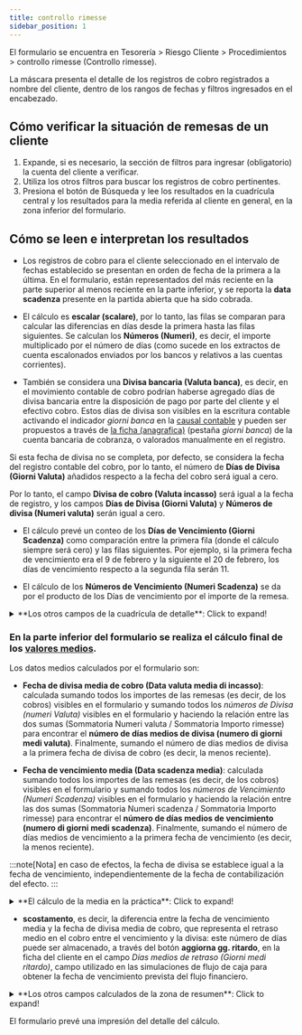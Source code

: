 ```yaml
---
title: controllo rimesse
sidebar_position: 1
---
```


El formulario se encuentra en Tesorería > Riesgo Cliente > Procedimientos > controllo rimesse (Controllo rimesse).

La máscara presenta el detalle de los registros de cobro registrados a nombre del cliente, dentro de los rangos de fechas y filtros ingresados en el encabezado.

## Cómo verificar la situación de remesas de un cliente

1. Expande, si es necesario, la sección de filtros para ingresar (obligatorio) la cuenta del cliente a verificar.
2. Utiliza los otros filtros para buscar los registros de cobro pertinentes.
3. Presiona el botón de Búsqueda y lee los resultados en la cuadrícula central y los resultados para la media referida al cliente en general, en la zona inferior del formulario.

## Cómo se leen e interpretan los resultados

- Los registros de cobro para el cliente seleccionado en el intervalo de fechas establecido se presentan en orden de fecha de la primera a la última. En el formulario, están representados del más reciente en la parte superior al menos reciente en la parte inferior, y se reporta la **data scadenza** presente en la partida abierta que ha sido cobrada.

- El cálculo es **escalar (scalare)**, por lo tanto, las filas se comparan para calcular las diferencias en días desde la primera hasta las filas siguientes. Se calculan los **Números (Numeri)**, es decir, el importe multiplicado por el número de días (como sucede en los extractos de cuenta escalonados enviados por los bancos y relativos a las cuentas corrientes).

- También se considera una **Divisa bancaria (Valuta banca)**, es decir, en el movimiento contable de cobro podrían haberse agregado días de divisa bancaria entre la disposición de pago por parte del cliente y el efectivo cobro. Estos días de divisa son visibles en la escritura contable activando el indicador *giorni banca* en la [causal contable](/docs/configurations/tables/finance/ledger-records-templates/insert-ledger-records-templates) y pueden ser propuestos a través de [la ficha (anagrafica)](/docs/erp-home/registers/contacts/create-new-contact/accounting-data/bank-registry/bank-days) (pestaña *giorni banca*) de la cuenta bancaria de cobranza, o valorados manualmente en el registro.

Si esta fecha de divisa no se completa, por defecto, se considera la fecha del registro contable del cobro, por lo tanto, el número de **Días de Divisa (Giorni Valuta)** añadidos respecto a la fecha del cobro será igual a cero.

Por lo tanto, el campo **Divisa de cobro (Valuta incasso)** será igual a la fecha de registro, y los campos **Días de Divisa (Giorni Valuta)** y **Números de divisa (Numeri valuta)** serán igual a cero.

- El cálculo prevé un conteo de los **Días de Vencimiento (Giorni Scadenza)** como comparación entre la primera fila (donde el cálculo siempre será cero) y las filas siguientes. Por ejemplo, si la primera fecha de vencimiento era el 9 de febrero y la siguiente el 20 de febrero, los días de vencimiento respecto a la segunda fila serán 11.

- El cálculo de los **Números de Vencimiento (Numeri Scadenza)** se da por el producto de los Días de vencimiento por el importe de la remesa.

<details>

  <summary>**Los otros campos de la cuadrícula de detalle**: Click to expand!</summary>
 
 - **Fecha / Número de Registro (Data / Numero Registrazione)**: Recuperados del encabezado del registro de cobro de la partida del cliente.
 - **descrizione causale**: causal contable utilizada en la escritura de cobro.
 - **tipo documento**: recuperado de la partida abierta que ha sido cobrada y referido generalmente al tipo de factura.
 - **numero documento**: referido a la factura que ha abierto la partida cobrada.
 - **data documento**: referido a la factura que ha abierto la partida cobrada.
 - **divisa**: referido a la partida cobrada.
 - **Importe original en divisa (Importo originario in divisa)**: referido a la partida cobrada, si es diferente de la divisa de la empresa (es decir, si es diferente de Euro).
 - **Importe original en divisa de la Empresa (Importo originario in divisa della Società)**: referido a la partida cobrada, en la divisa de la empresa (es decir, en general Euro).
 - **Importe residual en divisa / en divisa de la empresa (Importo residuo in divisa / in divisa della società)**: referido a la partida, en caso de que esté parcialmente cobrada (valor expresado en la divisa original si es diferente de la divisa de la empresa, es decir, si es diferente de Euro, o en Euro).
 - **Importe de remesa en divisa (Importo rimessa in divisa)**: valor del cobro realizado referido a la partida cobrada, si es diferente de la divisa de la empresa (es decir, si es diferente de Euro, o en Euro).

</details>

### En la parte inferior del formulario se realiza el cálculo final de los <u>valores medios</u>.

Los datos medios calculados por el formulario son:

- **Fecha de divisa media de cobro (Data valuta media di incasso)**: calculada sumando todos los importes de las remesas (es decir, de los cobros) visibles en el formulario y sumando todos los *números de Divisa (numeri Valuta)* visibles en el formulario y haciendo la relación entre las dos sumas (Sommatoria Numeri valuta / Sommatoria Importo rimesse) para encontrar el **número de días medios de divisa (numero di giorni medi valuta)**. Finalmente, sumando el número de días medios de divisa a la primera fecha de divisa de cobro (es decir, la menos reciente).

- **Fecha de vencimiento media (Data scadenza media)**: calculada sumando todos los importes de las remesas (es decir, de los cobros) visibles en el formulario y sumando todos los *números de Vencimiento (Numeri Scadenza)* visibles en el formulario y haciendo la relación entre las dos sumas (Sommatoria Numeri scadenza / Sommatoria Importo rimesse) para encontrar el **número de días medios de vencimiento (numero di giorni medi scadenza)**. Finalmente, sumando el número de días medios de vencimiento a la primera fecha de vencimiento (es decir, la menos reciente).

:::note[Nota]
en caso de efectos, la fecha de divisa se establece igual a la fecha de vencimiento, independientemente de la fecha de contabilización del efecto.
:::

<details>

  <summary>**El cálculo de la media en la práctica**: Click to expand!</summary>
 
 del cociente entre suma de importes y suma de días *importes se obtiene un número de días medios que se añade a la primera fecha para obtener la fecha media.

</details>

- **scostamento**, es decir, la diferencia entre la fecha de vencimiento media y la fecha de divisa media de cobro, que representa el retraso medio en el cobro entre el vencimiento y la divisa: este número de días puede ser almacenado, a través del botón **aggiorna gg. ritardo**, en la ficha del cliente en el campo *Días medios de retraso (Giorni medi ritardo)*, campo utilizado en las simulaciones de flujo de caja para obtener la fecha de vencimiento prevista del flujo financiero.

<details>

  <summary>**Los otros campos calculados de la zona de resumen**: Click to expand!</summary>
 
 - **totale importo originario in divisa**: Suma del importe en divisa de las partidas cobradas.
 - **Total Importe Original en Euro (Totale Importo Originario in Euro)**: contravalor en euro del campo anterior.
 - **totale importo residuo divisa**: suma de los valores residuales de las partidas cobradas; si las partidas han sido cobradas completamente, el valor será cero; de lo contrario, será útil para las partidas parcialmente cobradas.
 - **totale importo residuo euro**: contravalor en euro del campo anterior.
 - **totale rimesse divisa**: suma del valor en divisa de los cobros realizados.
 - **totale rimesse euro**: contravalor en euro del campo anterior.
 - **totale numeri valuta**: suma del campo *Números de Divisa* de las filas de la cuadrícula, utilizado en los cálculos de las medias finales.
 - **totale numeri scadenza**: suma del campo *Números de Vencimiento* de las filas de la cuadrícula, utilizado en los cálculos de las medias finales.

</details>

El formulario prevé una impresión del detalle del cálculo.